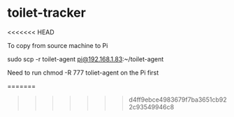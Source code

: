 # toilet-tracker
<<<<<<< HEAD


To copy from source machine to Pi

sudo scp  -r toilet-agent pi@192.168.1.83:~/toilet-agent

Need to run chmod -R 777 toliet-agent on the Pi first

=======
>>>>>>> d4ff9ebce4983679f7ba3651cb922c93549946c8
